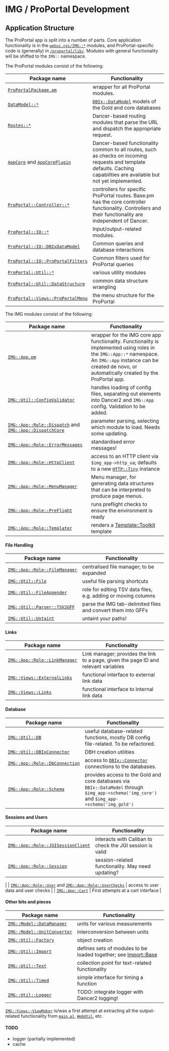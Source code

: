 # IMG / ProPortal Development #

## Application Structure ##

The ProPortal app is split into a number of parts. Core application functionality is in the [`webui.cgi/IMG::*`](../../webui.cgi/IMG/) modules, and ProPortal-specific code is (generally) in [`/proportal/lib/`](../lib/). Modules with general functionality will be shifted to the `IMG::` namespace.

The ProPortal modules consist of the following:

| Package name | Functionality |
|--------------|---------------|
| [`ProPortalPackage.pm`](../lib/ProPortalPackage.pm) | wrapper for all ProPortal modules. |
| [`DataModel::*`](../lib/DataModel/) | [`DBIx::DataModel`](http://metacpan.org/pod/DBIx::DataModel) models of the Gold and core databases |
| [`Routes::*`](../lib/Routes/) | Dancer-based routing modules that parse the URL and dispatch the appropriate request. |
| [`AppCore`](../lib/AppCore.pm) and [`AppCorePlugin`](../lib/AppCorePlugin.pm) | Dancer-based functionality common to all routes, such as checks on incoming requests and template defaults. Caching capabilities are available but not yet implemented. |
| [`ProPortal::Controller::*`](../lib/ProPortal/Controller/) | controllers for specific ProPortal routes. Base.pm has the core controller functionality. Controllers and their functionality are independent of Dancer. |
| [`ProPortal::IO::*`](../lib/IO/) | Input/output-related modules. |
| [`ProPortal::IO::DBIxDataModel`](../lib/ProPortal/IO/DBIxDataModel.pm) | Common queries and database interactions |
| [`ProPortal::IO::ProPortalFilters`](../lib/ProPortal/IO/ProPortalFilters.pm) | Common filters used for ProPortal queries |
| [`ProPortal::Util::*`](../lib/ProPortal/Util/) | various utility modules |
| [`ProPortal::Util::DataStructure`](../lib/ProPortal/Util/DataStructure) | common data structure wrangling |
| [`ProPortal::Views::ProPortalMenu`](../lib/ProPortal/Views/ProPortalMenu.pm) | the menu structure for the ProPortal |

The IMG modules consist of the following:

| Package name | Functionality |
|--------------|---------------|
| [`IMG::App.pm`](../../webui.cgi/IMG/App.pm) | wrapper for the IMG core app functionality. Functionality is implemented using roles in the `IMG::App::*` namespace. An `IMG::App` instance can be created de novo, or automatically created by the ProPortal app. |
| [`IMG::Util::ConfigValidator`](../../webui.cgi/IMG/Util/ConfigValidator.pm) | handles loading of config files, separating out elements into Dancer2 and `IMG::App` config. Validation to be added. |
| [`IMG::App::Role::Dispatch`](../../webui.cgi/IMG/App/Role/Dispatch.pm) and [`IMG::App::DispatchCore`](../../webui.cgi/IMG/App/DispatchCore.pm) | parameter parsing, selecting which module to load. Needs some updating. |
| [`IMG::App::Role::ErrorMessages`](../../webui.cgi/IMG/App/Role/ErrorMessages.pm) | standardised error messages! |
| [`IMG::App::Role::HttpClient`](../../webui.cgi/IMG/App/Role/HttpClient.pm) | access to an HTTP client via `$img_app->http_ua`; defaults to a new [`HTTP::Tiny`](http://metacpan.org/pod/HTTP::Tiny) instance |
| [`IMG::App::Role::MenuManager`](../../webui.cgi/IMG/App/Role/MenuManager.pm) | Menu manager, for generating data structures that can be interpreted to produce page menus. |
| [`IMG::App::Role::PreFlight`](../../webui.cgi/IMG/App/Role/PreFlight.pm) | runs preflight checks to ensure the environment is ready |
 [`IMG::App::Role::Templater`](../../webui.cgi/IMG/App/Role/Templater.pm) | renders a [Template::Toolkit](http://template-toolkit.org) template |


#### File Handling ####

| Package name | Functionality |
|--------------|---------------|
| [`IMG::App::Role::FileManager`](../../webui.cgi/IMG/App/Role/FileManager.pm) | centralised file manager; to be expanded |
| [`IMG::Util::File`](../../webui.cgi/IMG/Util/File.pm) | useful file parsing shortcuts |
| [`IMG::Util::FileAppender`](../../webui.cgi/IMG/Util/FileAppender.pm) | role for editing TSV data files, e.g. adding or moving columns |
| [`IMG::Util::Parser::TSV2GFF`](../../webui.cgi/IMG/Util/Parser/TSV2GFF.pm) | parse the IMG tab-delimited files and convert them into GFFs |
| [`IMG::Util::Untaint`](../../webui.cgi/IMG/Util/Untaint.pm) | untaint your paths! |


#### Links ####

| Package name | Functionality |
|--------------|---------------|
| [`IMG::App::Role::LinkManager`](../../webui.cgi/IMG/App/Role/LinkManager.pm) | Link manager; provides the link to a page, given the page ID and relevant variables |
| [`IMG::Views::ExternalLinks`](../../webui.cgi/IMG/Views/ExternalLinks.pm) | functional interface to external link data |
| [`IMG::Views::Links`](../../webui.cgi/IMG/Views/Links.pm) | functional interface to internal link data |


#### Database ####

| Package name | Functionality |
|--------------|---------------|
| [`IMG::Util::DB`](../../webui.cgi/IMG/.pm) | useful database-related functions, mostly DB config file-related. To be refactored. |
| [`IMG::Util::DBIxConnector`](../../webui.cgi/IMG/Util/DBIxConnector.pm) | DBH creation utilities |
| [`IMG::App::Role::DbConnection`](../webui.cgi/IMG/App/Role/DbConnection.pm) | access to [`DBIx::Connector`](http://metacpan.org/pod/DBIx::Connector) connections to the databases. |
| [`IMG::App::Role::Schema`](../../webui.cgi/IMG/App/Role/Schema.pm) | provides access to the Gold and core databases via `DBIx::DataModel` through `$img_app->schema('img_core')` and `$img_app->schema('img_gold')` |

#### Sessions and Users ####

| Package name | Functionality |
|--------------|---------------|
| [`IMG::App::Role::JGISessionClient`](../../webui.cgi/IMG/App/Role/JGISessionClient.pm) | interacts with Caliban to check the JGI session is valid |
| [`IMG::App::Role::Session`](../../webui.cgi/IMG/App/Role/Session.pm) | session-related functionality. May need updating? |
|
| [`IMG::App::Role::User`](../../webui.cgi/IMG/App/Role/User.pm) and [`IMG::App::Role::UserChecks`](../../webui.cgi/IMG/App/Role/UserChecks.pm) | access to user data and user checks |
| [`IMG::App::Cart`](../../webui.cgi/IMG/App/Cart.pm) | First attempts at a cart interface |


#### Other bits and pieces ####

| Package name | Functionality |
|--------------|---------------|
| [`IMG::Model::DataManager`](../../webui.cgi/IMG/Model/DataManager.pm) | units for various measurements |
| [`IMG::Model::UnitConverter`](../../webui.cgi/IMG/Model/UnitConverter.pm) | interconversion between units |
| [`IMG::Util::Factory`](../../webui.cgi/IMG/Util/Factory.pm) | object creation |
| [`IMG::Util::Import`](../../webui.cgi/IMG/Util/Import.pm) | defines sets of modules to be loaded together; see [Import::Base](http://metacpan.org/pod/Import::Base) |
| [`IMG::Util::Text`](../../webui.cgi/IMG/Util/Text.pm) | collection point for text-related functionality |
| [`IMG::Util::Timed`](../../webui.cgi/IMG/Util/Timed.pm) | simple interface for timing a function |
| [`IMG::Util::Logger`](../../webui.cgi/IMG/Util/Logger.pm) | TODO: integrate logger with Dancer2 logging! |


[`IMG::Views::ViewMaker`](../../webui.cgi/IMG/Views/ViewMaker.pm) is/was a first attempt at extracting all the output-related functionality from [`main.pl`](../../webui.cgi/main.pl), [`WebUtil`](../../webui.cgi/WebUtil.pm), etc.


#### TODO ####

- logger (partially implemented)
- cache

